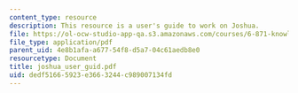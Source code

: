 ```yaml
---
content_type: resource
description: This resource is a user's guide to work on Joshua.
file: https://ol-ocw-studio-app-qa.s3.amazonaws.com/courses/6-871-knowledge-based-applications-systems-spring-2005/dedf51665923e3663244c989007134fd_joshua_user_guid.pdf
file_type: application/pdf
parent_uid: 4e8b1afa-a677-54f8-d5a7-04c61aedb8e0
resourcetype: Document
title: joshua_user_guid.pdf
uid: dedf5166-5923-e366-3244-c989007134fd
---
```

